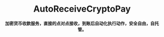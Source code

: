 <h1 align="center">AutoReceiveCryptoPay</h1>
<h4 align="center">加密货币收款服务，直接的点对点接收，到账后自动化执行动作，安全自由，自托管。</h4>
